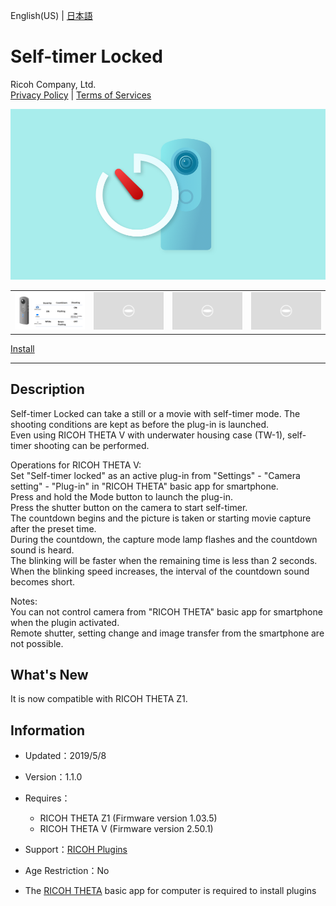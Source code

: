 English(US) | [日本語](README.ja.md)

# Self-timer Locked
Ricoh Company, Ltd.  
[Privacy Policy](../../README.md#privacy-policy) | [Terms of Services](../../README.md#terms-of-services)

<div align="center">
 <img src="1.png">

 <table>
  <tr>
   <td><img src="2.png"></td>
   <td><img src="../../resources/common/img/noimg.png"></td>
   <td><img src="../../resources/common/img/noimg.png"></td>
   <td><img src="../../resources/common/img/noimg.png"></td>
  </tr>
 </table>
</div>

[Install](https://link.ricoh360.com/plugins/com.theta360.selftimerlocked/apk)

***

## Description
Self-timer Locked can take a still or a movie with self-timer mode. The shooting conditions are kept as before the plug-in is launched.  
Even using RICOH THETA V with underwater housing case (TW-1), self-timer shooting can be performed.  
  
Operations for RICOH THETA V:  
Set "Self-timer locked" as an active plug-in from "Settings" - "Camera setting" - "Plug-in" in "RICOH THETA" basic app for smartphone.  
Press and hold the Mode button to launch the plug-in.  
Press the shutter button on the camera to start self-timer.  
The countdown begins and the picture is taken or starting movie capture after the preset time.  
During the countdown, the capture mode lamp flashes and the countdown sound is heard.  
The blinking will be faster when the remaining time is less than 2 seconds. When the blinking speed increases, the interval of the countdown sound becomes short.  
  
Notes:  
You can not control camera from "RICOH THETA" basic app for smartphone when the plugin activated.  
Remote shutter, setting change and image transfer from the smartphone are not possible.  

## What's New
It is now compatible with RICOH THETA Z1.

## Information
  * Updated：2019/5/8
  * Version：1.1.0
  * Requires：
    * RICOH THETA Z1 (Firmware version 1.03.5)
    * RICOH THETA V (Firmware version 2.50.1)
  * Support：[RICOH Plugins](https://support.theta360.com/ja/)
  * Age Restriction：No

* The [RICOH THETA](https://theta360.com/ja/about/application/pc.html#app-detail-01) basic app for computer is required to install plugins
